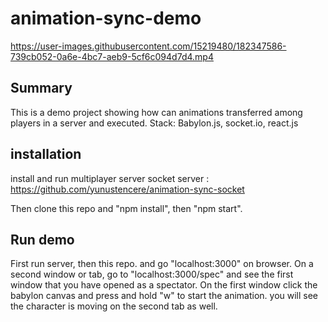 
# animation-sync-demo

https://user-images.githubusercontent.com/15219480/182347586-739cb052-0a6e-4bc7-aeb9-5cf6c094d7d4.mp4

## Summary
This is a demo project showing how can animations transferred among players in a server and executed.
Stack: Babylon.js, socket.io, react.js

## installation

install and run multiplayer server
socket server : https://github.com/yunustencere/animation-sync-socket

Then clone this repo and "npm install", then "npm start".

## Run demo

First run server, then this repo. and go "localhost:3000" on browser. On a second window or tab, go to "localhost:3000/spec" and see the first window that you have opened as a spectator. On the first window click the babylon canvas and press and hold "w" to start the animation. you will see the character is moving on the second tab as well.

